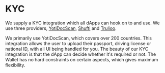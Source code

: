 # KYC

We supply a KYC integration which all dApps can hook on to and use. We use three providers, [YotiDocScan](https://business.yoti.com/doc-scan/), [Shufti](https://shuftipro.com/) and [Trulioo](https://id.trulioo.com/identity-verification-service-demo.html?ads_cmpid=1695413170&ads_adid=66837987260&ads_matchtype=e&ads_network=g&ads_creative=409220715117&utm_term=trulioo&ads_targetid=kwd-372351914628&utm_campaign=branding&utm_source=google&utm_medium=ppc&utm_content=branding&ttv=2&gclid=EAIaIQobChMI2OX5g_7T6QIVC-ztCh1f7gMcEAAYAiAAEgI2PPD_BwE).

We primarily use YotiDocScan, which covers over 200 countries. This integration allows the user to upload their passport, driving license or national ID, with all UI being handled for you. The beauty of our KYC integration is that the dApp can decide whether it's required or not. The Wallet has no hard constraints on certain aspects, which gives maximum flexibility.
